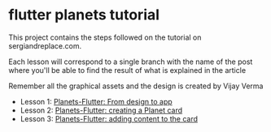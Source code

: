 # flutter planets tutorial

This project contains the steps followed on the tutorial on sergiandreplace.com.

Each lesson will correspond to a single branch with the name of the post where you'll be able to find the result of what is explained in the article

Remember all the graphical assets and the design is created by Vijay Verma

* Lesson 1: [Planets-Flutter: From design to app](http://sergiandreplace.com/2017/09/planets-flutter-from-design-to-app/)
* Lesson 2: [Planets-Flutter: creating a Planet card](http://sergiandreplace.com/2017/09/planets-flutter-creating-a-planet-card/)
* Lesson 3: [Planets-Flutter: adding content to the card](http://sergiandreplace.com/2017/10/planets-flutter-adding-content-to-the-card/)

